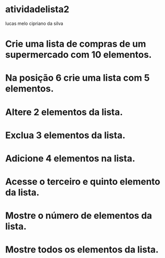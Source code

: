 # atividadelista2
lucas melo cipriano da silva

# Crie uma lista de compras de um supermercado com 10 elementos.
# Na posição 6 crie uma lista com 5 elementos.

# Altere 2 elementos da lista.
# Exclua 3 elementos da lista.
# Adicione 4 elementos na lista.

# Acesse o terceiro e quinto elemento da lista.

# Mostre o número de elementos da lista.

# Mostre todos os elementos da lista.
